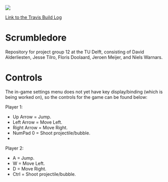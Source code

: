 ![](https://travis-ci.org/dalderliesten/Scrumbledore.svg?branch=master)

[Link to the Travis Build Log](https://travis-ci.org/dalderliesten/Scrumbledore)

# Scrumbledore
Repository for project group 12 at the TU Delft, consisting of David Alderliesten, Jesse Tilro, Floris Doolaard, Jeroen Meijer, and Niels Warnars.

# Controls
The in-game settings menu does not yet have key display/binding (which is being worked on), so the controls for the game can be found below:

Player 1:
* Up Arrow = Jump.
* Left Arrow = Move Left.
* Right Arrow = Move Right.
* NumPad 0 = Shoot projectile/bubble.
*
Player 2:
* A = Jump.
* W = Move Left.
* D = Move Right.
* Ctrl = Shoot projectile/bubble.

